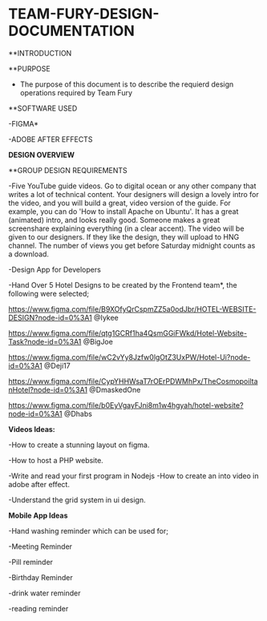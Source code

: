 # TEAM-FURY-DESIGN-DOCUMENTATION #

   **INTRODUCTION


**PURPOSE


 - The purpose of this document is to describe the requierd design operations required by Team Fury
 
 
**SOFTWARE USED

-FIGMA*


-ADOBE AFTER EFFECTS

**DESIGN OVERVIEW**

**GROUP DESIGN REQUIREMENTS

-Five YouTube guide videos. Go to digital ocean or any other company that writes a lot of technical content. Your designers will design a lovely intro for the video, and you will build a great, video version of the guide. For example, you can do 'How to install Apache on Ubuntu'. It has a great (animated) intro, and looks really good. Someone makes a great screenshare explaining everything (in a clear accent). The video will be given to our designers. If they like the design, they will upload to HNG channel. The number of views you get before Saturday midnight counts as a download.



-Design App for Developers



-Hand Over 5 Hotel Designs to be created by the Frontend team*, the following were selected;



https://www.figma.com/file/B9XOfyQrCspmZZ5a0odJbr/HOTEL-WEBSITE-DESIGN?node-id=0%3A1 @Iykee

https://www.figma.com/file/qtg1GCRf1ha4QsmGGiFWkd/Hotel-Website-Task?node-id=0%3A1 @BigJoe

https://www.figma.com/file/wC2vYy8Jzfw0lgOtZ3UxPW/Hotel-Ui?node-id=0%3A1 @Deji17

https://www.figma.com/file/CypYHHWsaT7rOErPDWMhPx/TheCosmopoiltanHotel?node-id=0%3A1 @DmaskedOne

https://www.figma.com/file/b0EyVgayFJni8m1w4hgyah/hotel-website?node-id=0%3A1 @Dhabs



**Videos Ideas:**

-How to create a stunning layout on figma.

-How to host a PHP website.

-Write and read your first program in Nodejs
-How to create an into video in adobe after effect.

-Understand the grid system in ui design.


**Mobile App Ideas**


-Hand washing reminder which can be used for;

-Meeting Reminder

-Pill reminder

-Birthday Reminder

-drink water reminder

-reading reminder

